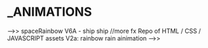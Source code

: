 # _ANIMATIONS
-->> spaceRainbow V6A - ship ship //more fx
Repo of HTML / CSS / JAVASCRIPT assets
V2a: rainbow rain ainimation -->>

